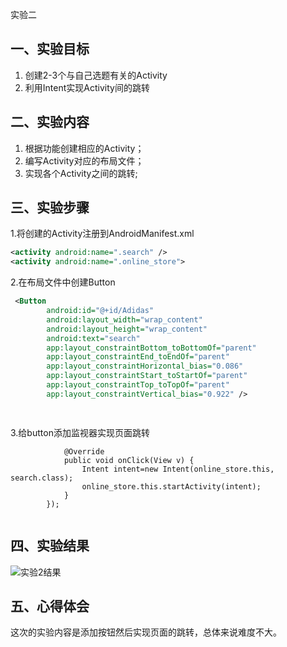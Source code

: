  实验二

## 一、实验目标

1. 创建2-3个与自己选题有关的Activity
2. 利用Intent实现Activity间的跳转

## 二、实验内容

1. 根据功能创建相应的Activity；
2. 编写Activity对应的布局文件；
3. 实现各个Activity之间的跳转;

## 三、实验步骤

1.将创建的Activity注册到AndroidManifest.xml
```xml
<activity android:name=".search" />
<activity android:name=".online_store">
```
2.在布局文件中创建Button
```xml
 <Button
        android:id="@+id/Adidas"
        android:layout_width="wrap_content"
        android:layout_height="wrap_content"
        android:text="search"
        app:layout_constraintBottom_toBottomOf="parent"
        app:layout_constraintEnd_toEndOf="parent"
        app:layout_constraintHorizontal_bias="0.086"
        app:layout_constraintStart_toStartOf="parent"
        app:layout_constraintTop_toTopOf="parent"
        app:layout_constraintVertical_bias="0.922" />

 
```
3.给button添加监视器实现页面跳转
```button.setOnClickListener(new View.OnClickListener() {
            @Override
            public void onClick(View v) {
                Intent intent=new Intent(online_store.this, search.class);
                online_store.this.startActivity(intent);
            }
        });
     
```
## 四、实验结果
![实验2结果](https://github.com/wjm20000603/android-labs-2020/tree/master/students/net1814080903206/photo/t2_1.jpg)

## 五、心得体会
这次的实验内容是添加按钮然后实现页面的跳转，总体来说难度不大。
